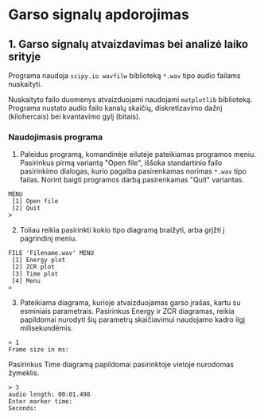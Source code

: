 # Garso signalų apdorojimas
## 1. Garso signalų atvaizdavimas bei analizė laiko srityje

Programa naudoja `scipy.io wavfilw` biblioteką `*.wav` tipo audio failams nuskaityti.  

Nuskaityto failo duomenys atvaizduojami naudojami `matplotlib` biblioteką. Programa nustato audio failo kanalų skaičių, diskretizavimo dažnį (kilohercais) bei kvantavimo gylį (bitais).

### Naudojimasis programa

1. Paleidus programą, komandinėje eilutėje pateikiamas programos meniu. Pasirinkus pirmą variantą "Open file", iššoka standartinio failo pasirinkimo dialogas, kurio pagalba pasirenkamas norimas `*.wav` tipo failas. Norint baigti programos darbą pasirenkamas "Quit" variantas.
```
MENU
 [1] Open file
 [2] Quit
> 
```
2. Toliau reikia pasirinkti kokio tipo diagramą braižyti, arba grįžti į pagrindinį meniu.
```
FILE 'Filename.wav' MENU
 [1] Energy plot
 [2] ZCR plot
 [3] Time plot
 [4] Menu
> 
```
3. Pateikiama diagrama, kurioje atvaizduojamas garso įrašas, kartu su esminiais parametrais. Pasirinkus Energy ir ZCR diagramas, reikia papildomai nurodyti šių parametrų skaičiavimui naudojamo kadro ilgį milisekundėmis.
```
> 1
Frame size in ms: 
```
Pasirinkus Time diagramą papildomai pasirinktoje vietoje nurodomas žymeklis.
```
> 3
audio length: 00:01.498
Enter marker time:
Seconds: 
```